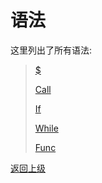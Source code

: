 # 语法

这里列出了所有语法:
> [\$](replace.md)
>
> [Call](call.md)
> 
> [If](if.md)
> 
> [While](while.md)
> 
> [Func](func.md)


[返回上级](../README.md)